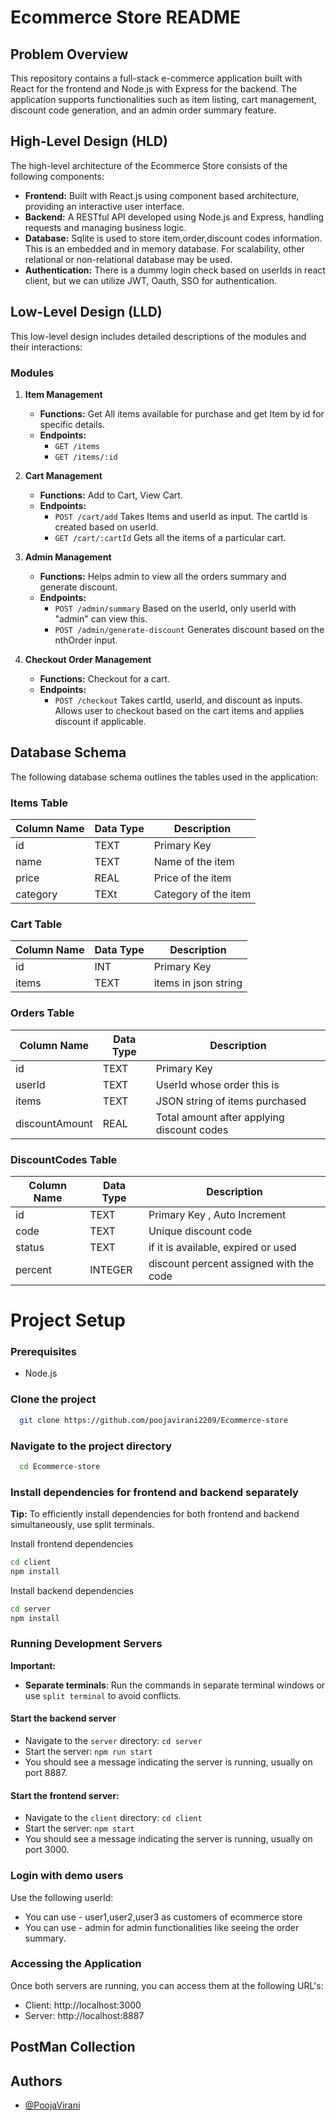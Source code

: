 # Ecommerce Store README

## Problem Overview

This repository contains a full-stack e-commerce application built with React for the frontend and Node.js with Express for the backend. The application supports functionalities such as item listing, cart management, discount code generation, and an admin order summary feature.

## High-Level Design (HLD)

The high-level architecture of the Ecommerce Store consists of the following components:

- **Frontend:** Built with React.js using component based architecture, providing an interactive user interface.
- **Backend:** A RESTful API developed using Node.js and Express, handling requests and managing business logic.
- **Database:** Sqlite is used to store item,order,discount codes information. This is an embedded and in memory database. For scalability, other relational or non-relational database may be used.
- **Authentication:** There is a dummy login check based on userIds in react client, but we can utilize JWT, Oauth, SSO for authentication.

## Low-Level Design (LLD)

This low-level design includes detailed descriptions of the modules and their interactions:

### Modules

1. **Item Management**

   - **Functions:** Get All items available for purchase and get Item by id for specific details.
   - **Endpoints:**
     - `GET /items`
     - `GET /items/:id`

2. **Cart Management**

   - **Functions:** Add to Cart, View Cart.
   - **Endpoints:**
     - `POST /cart/add` Takes Items and userId as input. The cartId is created based on userId.
     - `GET /cart/:cartId` Gets all the items of a particular cart.

3. **Admin Management**

   - **Functions:** Helps admin to view all the orders summary and generate discount.
   - **Endpoints:**
     - `POST /admin/summary` Based on the userId, only userId with "admin" can view this.
     - `POST /admin/generate-discount` Generates discount based on the nthOrder input.

4. **Checkout Order Management**
   - **Functions:** Checkout for a cart.
   - **Endpoints:**
     - `POST /checkout` Takes cartId, userId, and discount as inputs. Allows user to checkout based on the cart items and applies discount if applicable.

## Database Schema

The following database schema outlines the tables used in the application:

### Items Table

| Column Name | Data Type | Description          |
| ----------- | --------- | -------------------- |
| id          | TEXT      | Primary Key          |
| name        | TEXT      | Name of the item     |
| price       | REAL      | Price of the item    |
| category    | TEXt      | Category of the item |

### Cart Table

| Column Name | Data Type | Description          |
| ----------- | --------- | -------------------- |
| id          | INT       | Primary Key          |
| items       | TEXT      | items in json string |

### Orders Table

| Column Name    | Data Type | Description                                |
| -------------- | --------- | ------------------------------------------ |
| id             | TEXT      | Primary Key                                |
| userId         | TEXT      | UserId whose order this is                 |
| items          | TEXT      | JSON string of items purchased             |
| discountAmount | REAL      | Total amount after applying discount codes |

### DiscountCodes Table

| Column Name | Data Type | Description                             |
| ----------- | --------- | --------------------------------------- |
| id          | TEXT      | Primary Key , Auto Increment            |
| code        | TEXT      | Unique discount code                    |
| status      | TEXT      | if it is available, expired or used     |
| percent     | INTEGER   | discount percent assigned with the code |

# **Project Setup**

### Prerequisites

- Node.js 

### Clone the project

```bash
  git clone https://github.com/poojavirani2209/Ecommerce-store
```

### Navigate to the project directory

```bash
  cd Ecommerce-store
```

### Install dependencies for frontend and backend separately

**Tip:** To efficiently install dependencies for both frontend and backend simultaneously, use split terminals.

Install frontend dependencies

```bash
cd client
npm install
```

Install backend dependencies

```bash
cd server
npm install
```

### Running Development Servers

**Important:**

- **Separate terminals**: Run the commands in separate terminal windows or use `split terminal` to avoid conflicts.

#### Start the backend server

- Navigate to the `server` directory: `cd server`
- Start the server: `npm run start` 
- You should see a message indicating the server is running, usually on port 8887.

#### Start the frontend server:

- Navigate to the `client` directory: `cd client`
- Start the server: `npm start`
- You should see a message indicating the server is running, usually on port 3000.

### Login with demo users

Use the following userId:
- You can use - user1,user2,user3 as customers of ecommerce store 
- You can use - admin for admin functionalities like seeing the order summary.

### Accessing the Application

Once both servers are running, you can access them at the following URL's:

- Client: http://localhost:3000
- Server: http://localhost:8887

## PostMan Collection

## Authors

- [@PoojaVirani](https://github.com/poojavirani2209)
